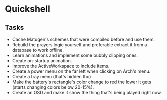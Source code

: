 # Quickshell

## Tasks

- Cache Matugen's schemes that were compiled before and use them.
- Rebuild the prayers logic yourself and preferable extract it from a database
  to work offline.
- Learn animations and implement some bubbly clipping ones.
- Create on-startup animation.
- Improve the ActiveWorkspace to include items.
- Create a power menu on the far left when clicking on Arch's menu.
- Create a tray menu (that's hidden tho)
- Make the battery's rectangle's color change to red the lower it gets (starts
  changing colors below 20-15%).
- Create an OSD and make it show the thing that's being played right now.
